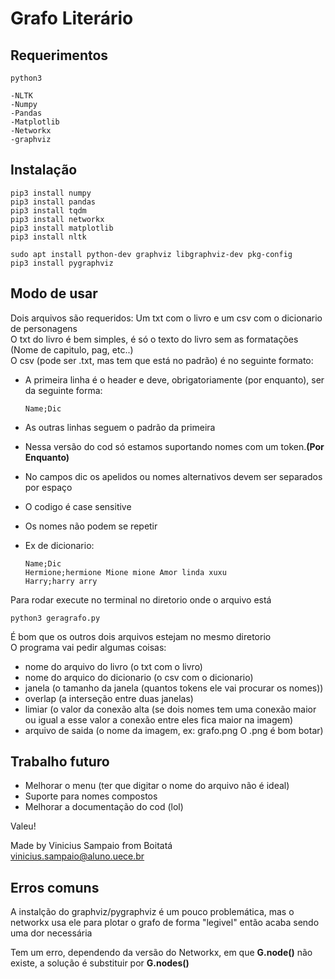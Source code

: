 # Grafo Literário

## Requerimentos

	python3

	-NLTK
	-Numpy
	-Pandas
	-Matplotlib
	-Networkx
	-graphviz

## Instalação

	pip3 install numpy
	pip3 install pandas
	pip3 install tqdm
	pip3 install networkx
	pip3 install matplotlib
	pip3 install nltk
	
	sudo apt install python-dev graphviz libgraphviz-dev pkg-config
	pip3 install pygraphviz

## Modo de usar

Dois arquivos são requeridos: Um txt com o livro e um csv com o dicionario de personagens\
O txt do livro é bem simples, é só o texto do livro sem as formatações (Nome de capitulo, pag, etc..)\
O csv (pode ser .txt, mas tem que está no padrão) é no seguinte formato:

+	A primeira linha é o header e deve, obrigatoriamente (por enquanto), ser da seguinte forma:

		Name;Dic
+	As outras linhas seguem o padrão da primeira
+	Nessa versão do cod só estamos suportando nomes com um token.**(Por Enquanto)**
+	No campos dic os apelidos ou nomes alternativos devem ser separados por espaço
+	O codigo é case sensitive
+	Os nomes não podem se repetir 
+	Ex de dicionario:

		Name;Dic
		Hermione;hermione Mione mione Amor linda xuxu
		Harry;harry arry



Para rodar execute no terminal no diretorio onde o arquivo está

	python3 geragrafo.py

É bom que os outros dois arquivos estejam no mesmo diretorio\
O programa vai pedir algumas coisas:
+	nome do arquivo do livro (o txt com o livro)
+	nome do arquico do dicionario (o csv com o dicionario)
+	janela (o tamanho da janela (quantos tokens ele vai procurar os nomes))
+	overlap (a interseção entre duas janelas)
+	limiar (o valor da conexão alta (se dois nomes tem uma conexão maior ou igual a esse valor a conexão entre eles fica maior na imagem)
+	arquivo de saida (o nome da imagem, ex: grafo.png O .png é bom botar)


## Trabalho futuro

+	Melhorar o menu (ter que digitar o nome do arquivo não é ideal)
+	Suporte para nomes compostos
+	Melhorar a documentação do cod (lol)


Valeu!


Made by Vinicius Sampaio from Boitatá\
vinicius.sampaio@aluno.uece.br 


## Erros comuns

A instalção do graphviz/pygraphviz é um pouco problemática, mas o networkx usa ele para plotar o grafo de forma "legivel" então acaba sendo uma dor necessária

Tem um erro, dependendo da versão do Networkx, em que **G.node()** não existe, a solução é substituir por **G.nodes()**


